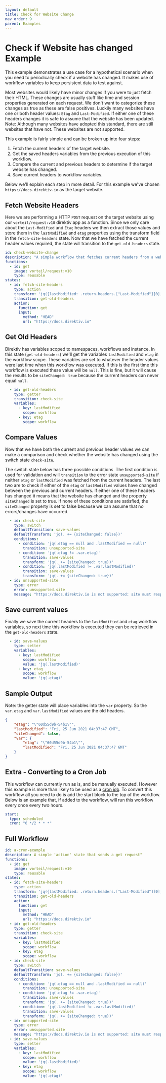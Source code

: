 ```yaml
---
layout: default
title: Check for Website Change
nav_order: 9
parent: Examples
---
```


# Check if Website has changed Example

This example demonstrates a use case for a hypothetical scenario when you need to periodically check if a website has changed. It makes use of workflow variables to keep persistent data to test against.

Most websites would likely have minor changes if you were to just fetch their HTML. These changes are usually stuff like time and session properties generated on each request. We don't want to categorize these changes as true as these are false positives. Luckily many websites have one or both header values: `Etag` and `Last-Modified`. If either one of these headers changes it is safe to assume that the website has been updated. Note: Although many websites have adopted this standard, there are still websites that have not. These websites are not supported.

This example is fairly simple and can be broken up into four steps:
1. Fetch the current headers of the target website.
2. Get the saved headers variables from the previous execution of this workflow.
3. Compare the current and previous headers to determine if the target website has changed.
4. Save current headers to workflow variables.

Below we'll explain each step in more detail. For this example we've chosen `https://docs.direktiv.io` as the target website.

## Fetch Website Headers
Here we are performing a HTTP `POST` request on the target website using our `vorteil/request:v10` direktiv app as a function. Since we only care about the `Last-Modified` and `Etag` headers we then extract those values and store them in the `lastModified` and `etag` properties using the transform field in the `fetch-site-headers` state. Now that we have fetched the current header values required, the state will transition to the `get-old-headers` state.

```yaml
id: check-website-change
description: "A simple workflow that fetches current headers from a website and compares them to the previously stored headers to determine if it has changed."
functions:
  - id: get
    image: vorteil/request:v10
    type: reusable
states:
  - id: fetch-site-headers
    type: action
    transform: 'jq({lastModified: .return.headers.["Last-Modified"][0], etag: .return.headers.["Etag"][0]})'
    transition: get-old-headers
    action:
      function: get
      input:
        method: "HEAD"
        url: "https://docs.direktiv.io"
```

## Get Old Headers
Direktiv has variables scoped to namespaces, workflows and instance. In this state (`get-old-headers`) we'll get the variables `lastModified` and `etag` in the workflow scope. These variables are set to whatever the header values were last time when this workflow was executed. If this is the first time this workflow is executed these value will be `null`. This is fine, but it will cause the results to be `siteChanged: true` because the current headers can never equal `null`.

```yaml
  - id: get-old-headers
    type: getter
    transition: check-site
    variables:
      - key: lastModified
        scope: workflow
      - key: etag
        scope: workflow
```

## Compare Values
Now that we have both the current and previous header values we can make a comparison and check whether the website has changed using the switch state `check-site`. 

The switch state below has three possible conditions. The first condition is used for validation and will `transition` to the error state `unsupported-site` if neither `etag` or `lastModified` was fetched from the current headers. The last two are to check if either of the `etag` or `lastModified` values have changed between the previous and current headers. If either one of these headers has changed it means that the website has changed and the property `siteChanged` is set to true. If none of these conditions are satisfied,  the `siteChanged` property is set to false because we can assume that no errors/changes have occurred.

```yaml
  - id: check-site
    type: switch
    defaultTransition: save-values
    defaultTransform: 'jq(. += {siteChanged: false})'
    conditions:
      - condition: 'jq(.etag == null and .lastModified == null)'
        transition: unsupported-site
      - condition: 'jq(.etag != .var.etag)'
        transition: save-values
        transform: 'jq(. += {siteChanged: true})'
      - condition: 'jq(.lastModified != .var.lastModified)'
        transition: save-values
        transform: 'jq(. += {siteChanged: true})'
  - id: unsupported-site
    type: error
    error: unsupported.site
    message: "https://docs.direktiv.io is not supported: site must respond with atleast one of these headers: ['Etag', 'Last-Modified']"
```

## Save current values
Finally we save the current headers to the `lastModified` and `etag` workflow variables, so next time this workflow is executed they can be retrieved in the `get-old-headers` state.

```yaml
  - id: save-values
    type: setter
    variables:
      - key: lastModified
        scope: workflow
        value: 'jq(.lastModified)'
      - key: etag
        scope: workflow
        value: 'jq(.etag)'
```

## Sample Output
Note: the getter state will place variables into the `var` property. So the `var.etag` and `var.lastModified` values are the old headers.

```json
{
	"etag": "\"60d55d9b-54b1\"",
	"lastModified": "Fri, 25 Jun 2021 04:37:47 GMT",
	"siteChanged": false,
	"var": {
		"etag": "\"60d55d9b-54b1\"",
		"lastModified": "Fri, 25 Jun 2021 04:37:47 GMT"
	}
}
```

## Extra - Converting to a Cron Job
This workflow can currently run as is, and be manually executed. However this example is more than likely to be used as a [cron job](walkthrough/scheduling.html#cron). To convert this workflow all you need to do is add the start block to the top of the workflow. Below is an example that, if added to the workflow, will run this workflow every once every two hours.

```yaml
start:
  type: scheduled
  cron: "0 */2 * * *"
```

## Full Workflow
```yaml
id: a-cron-example
description: A simple 'action' state that sends a get request"
functions:
  - id: get
    image: vorteil/request:v10
    type: reusable
states:
  - id: fetch-site-headers
    type: action
    transform: 'jq({lastModified: .return.headers.["Last-Modified"][0], etag: .return.headers.["Etag"][0]})'
    transition: get-old-headers
    action:
      function: get
      input: 
        method: "HEAD"
        url: "https://docs.direktiv.io"
  - id: get-old-headers
    type: getter
    transition: check-site
    variables:
      - key: lastModified
        scope: workflow
      - key: etag
        scope: workflow
  - id: check-site
    type: switch
    defaultTransition: save-values
    defaultTransform: 'jq(. += {siteChanged: false})'
    conditions:
      - condition: 'jq(.etag == null and .lastModified == null)'
        transition: unsupported-site
      - condition: 'jq(.etag != .var.etag)'
        transition: save-values
        transform: 'jq(. += {siteChanged: true})'
      - condition: 'jq(.lastModified != .var.lastModified)'
        transition: save-values
        transform: 'jq(. += {siteChanged: true})'
  - id: unsupported-site
    type: error
    error: unsupported.site
    message: "https://docs.direktiv.io is not supported: site must respond with atleast one of these headers: ['Etag', 'Last-Modified']"
  - id: save-values
    type: setter
    variables:
      - key: lastModified
        scope: workflow
        value: 'jq(.lastModified)'
      - key: etag
        scope: workflow
        value: 'jq(.etag)'
```